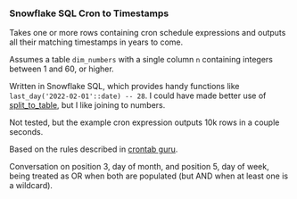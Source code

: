 ### Snowflake SQL Cron to Timestamps

Takes one or more rows containing cron schedule expressions and outputs all their matching timestamps in years to come.

Assumes a table `dim_numbers` with a single column `n` containing integers between 1 and 60, or higher.

Written in Snowflake SQL, which provides handy functions like `last_day('2022-02-01'::date) -- 28`. I could have made better use of [split_to_table](https://docs.snowflake.com/en/sql-reference/functions/split_to_table.html), but I like joining to numbers.

Not tested, but the example cron expression outputs 10k rows in a couple seconds.

Based on the rules described in [crontab guru](https://crontab.guru/#5-29/2_4_4/5_*_TUE-WED,1-3).

Conversation on position 3, day of month, and position 5, day of week, being treated as OR when both are populated (but AND when at least one is a wildcard).
